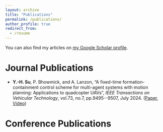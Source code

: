 ```yaml
---
layout: archive
title: "Publications"
permalink: /publications/
author_profile: true
redirect_from:
  - /resume
---
```


You can also find my articles on [my Google Scholar profile]("https://scholar.google.com/citations?user=Vu5t0IQAAAAJ&hl=en").

Journal Publications
======
* **Y.-H. Su**, P. Bhowmick, and A. Lanzon, “A fixed-time formation-containment control scheme for multi-agent systems with motion planning: Applications to quadcopter UAVs”, *IEEE Transactions on Vehicular Technology*, vol.73, no.7, pp.9495--9507, July 2024. ([Paper]("https://ieeexplore.ieee.org/document/10480629"), [Video]("https://youtu.be/Fv1j05rhDoI"))



Conference Publications
======
